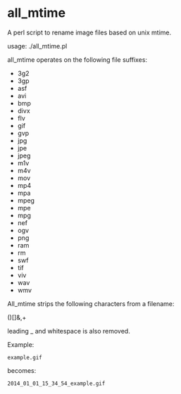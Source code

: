 all_mtime
=========

A perl script to rename image files based on unix mtime.

usage: ./all_mtime.pl


all_mtime operates on the following file suffixes:

<ul>
<li>3g2
<li>3gp
<li>asf
<li>avi
<li>bmp
<li>divx
<li>flv
<li>gif
<li>gvp
<li>jpg
<li>jpe
<li>jpeg
<li>m1v
<li>m4v
<li>mov
<li>mp4
<li>mpa
<li>mpeg
<li>mpe
<li>mpg
<li>nef
<li>ogv
<li>png
<li>ram
<li>rm
<li>swf
<li>tif
<li>viv
<li>wav
<li>wmv
</ul>


All_mtime strips the following characters from a filename:

()[]&,+

leading _ and whitespace is also removed.


Example:

	example.gif

becomes:

	2014_01_01_15_34_54_example.gif
